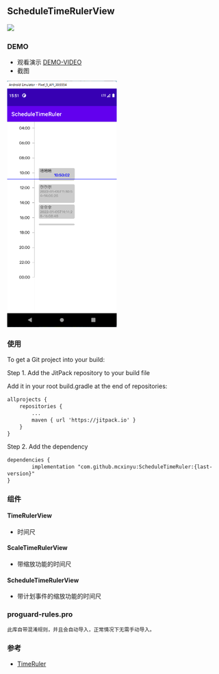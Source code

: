 ## ScheduleTimeRulerView
[![](https://jitpack.io/v/mcxinyu/ScheduleTimeRuler.svg)](https://jitpack.io/#mcxinyu/ScheduleTimeRuler)

### DEMO

+ 观看演示 [DEMO-VIDEO](https://www.bilibili.com/video/BV1eS4y1T7KV?share_source=copy_web)
+ 截图 

<img src="art/img.png" width="256"  alt="demo"/><br/>

### 使用
To get a Git project into your build:

Step 1. Add the JitPack repository to your build file

Add it in your root build.gradle at the end of repositories:

	allprojects {
		repositories {
			...
			maven { url 'https://jitpack.io' }
		}
	}
  
Step 2. Add the dependency

	dependencies {
	        implementation "com.github.mcxinyu:ScheduleTimeRuler:{last-version}"
	}

### 组件
#### TimeRulerView

+ 时间尺

#### ScaleTimeRulerView

+ 带缩放功能的时间尺

#### ScheduleTimeRulerView

+ 带计划事件的缩放功能的时间尺

### proguard-rules.pro

	此库自带混淆规则，并且会自动导入，正常情况下无需手动导入。

### 参考

+ [TimeRuler](https://github.com/Liberations/TimeRuler)
